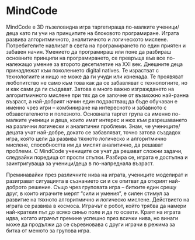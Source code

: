 # MindCode
MindCode е 3D пъзеловидна игра таргетираща по-малките ученици/деца като ги учи на принципите на блоковото програмиране.  Играта развива алгоритмичното, аналитичното и логическото мислене. Потребителите навлизат в света на програмирането по един приятен и забавен начин.
Умението да програмираш или поне да разбираш основните принципи на програмирането, се превръща във все по-належащо умение за второто десетилетие на XXI век. Днешните деца принадлежат към поколението digital natives. Те израстват с технологиите и нищо не може да ги учуди или изненада. Те проявяват любопитство не само към това как да се забавляват с технологиите, но и как сами да ги създават. Затова е много важно изграждането на алгоритмичното мислене при тях да се започне от възможно най-ранна възраст, а най-добрият начин един подрастващ да бъде обучаван е именно чрез игри – комбиниране на интересното и забавното с обзавотателното и полезното.
Основната таргет група са именно по-малките ученици и деца, които имат интерес и нюх към разрешаването на различни логически и аналитични проблеми. Знам, че учениците/децата учат най-добре, докато се забавляват, точно затова създадох игра, която цели да развива тяхното логическо и алгоритмично мислене, способността им да мислят аналитично, да решават проблеми. С MindCode учениците се учат да решават сложни задачи, следвайки поредица от прости стъпки. Разбира се, играта е достъпна и заинтригуваща за ученици/деца в по-напреднала възраст.

Преминавайки през различните нива на играта, учениците моделират и разиграват ситуацията в съзнанието си и се опитват да открият най-доброто решение. Също чрез груповата игра – битките един срещу друг, в които играчите мерят “сили и умения”, е силен стимул за развитие на тяхното алгоритмично и логическо мислене.
Действието на играта се развива в космоса. Играчът е робот, който трябва да намери най-краткия път до всяко синьо поле и да го освети. Краят на играта идва, когато играчът премине успешно през всички нива, но винаги може да продължи да се съревновава с други играчи в режима за битка от менюто за групова игра.
